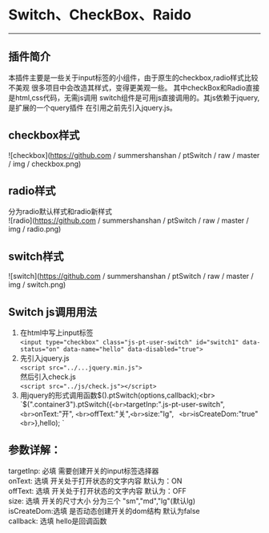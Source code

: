 Switch、CheckBox、Raido
=====
***
插件简介
-----
本插件主要是一些关于input标签的小组件，由于原生的checkbox,radio样式比较不美观
很多项目中会改造其样式，变得更美观一些。
其中checkBox和Radio直接是html,css代码，无需js调用
switch组件是可用js直接调用的。其js依赖于jquery,是扩展的一个query插件
在引用之前先引入jquery.js。

checkbox样式
----
![checkbox](https://github.com / summershanshan / ptSwitch / raw / master / img / checkbox.png)

radio样式
----
分为radio默认样式和radio新样式 </br>
![radio](https://github.com / summershanshan / ptSwitch / raw / master / img / radio.png)

switch样式
-----
![switch](https://github.com / summershanshan / ptSwitch / raw / master / img / switch.png)


Switch  js调用用法
------------------
1. 在html中写上input标签<br>
 `<input type="checkbox" class="js-pt-user-switch" id="switch1" data-status="on" data-name="hello" data-disabled="true">`
2. 先引入jquery.js<br>
   `<script src="../...jquery.min.js">` <br>
   然后引入check.js<br>
   `<script src="../js/check.js"></script>`
3. 用jquery的形式调用函数$().ptSwitch(options,callback);<br>
    `$(".container3").ptSwitch({` <br>
             `targetInp:".js-pt-user-switch",` <br>
             `onText:"开", ` <br>
             `offText:"关",` <br>
             `size:"lg",  `  <br>
             `isCreateDom:"true"` <br>
         `},hello); `

参数详解：
----
   targetInp: 必填 需要创建开关的input标签选择器 <br>
   onText:    选填 开关处于打开状态的文字内容 默认为：ON <br>
   offText:   选填 开关处于打开状态的文字内容 默认为：OFF <br>
   size:      选填 开关的尺寸大小 分为三个 "sm","md","lg"(默认lg) <br>
   isCreateDom:选填  是否动态创建开关的dom结构 默认为false <br>
   callback:   选填  hello是回调函数